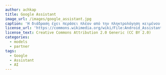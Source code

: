 ```yaml
---
author: achkap
title: Google Assistant
image_url: /images/google_assistant.jpg
caption: 'Η διάδραση έχει περάσει πλέον από την πληκτρολόγηση κειμένου σε ένα πραγματικό ή εικονικό πληκτρολόγιο στην απευθείας συνομιλία του ανθρώπου με τη μηχανή.'
license_url: 'https://commons.wikimedia.org/wiki/File:Android_Assistant_on_the_Google_Pixel_XL_smartphone_(29526761674).jpg'
license_text: Creative Commons Attribution 2.0 Generic (CC BY 2.0)
categories:
  - models
  - partner
tags:
  - Google
  - Assistant
  - AI
---
```

